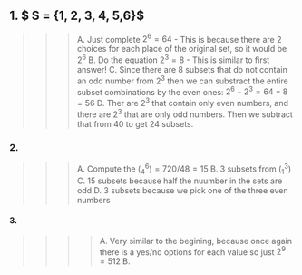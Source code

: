 ## 1. $ S = \{1, 2, 3, 4, 5,6\}$
>>> A. Just complete $2^6 =  64$ - This is because there are 2 choices for each place of the original set, so it would be $2^6$
>>> B. Do the equation $2^3 = 8$ - This is similar to first answer!
>>> C. Since there are 8 subsets that do not contain an odd number from $2^3$ then we can substract the entire subset combinations by the even ones: $2^6 - 2^3 = 64 - 8 = 56$
>>> D. Ther are $2^3$ that contain only even numbers, and there are $2^3$ that are only odd numbers. Then we subtract that from 40 to get 24 subsets.

### 2. 
>>> A. Compute the $(^6_4) = 720/48  = 15$
>>> B. 3 subsets from $(^3_1)$
>>> C. 15 subsets because half the nuumber in the sets are odd 
>>> D. 3 subsets because we pick one of the three even numbers

#### 3. 
>>>> A. Very similar to the begining, because once again there is a yes/no options for each value so just $2^9 = 512$
>>>> B. 